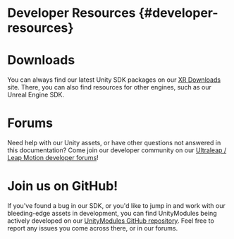 # Developer Resources {#developer-resources}

# Downloads

You can always find our latest Unity SDK packages on our [XR Downloads][dev-downloads] site. There, you can also find resources for other engines, such as our Unreal Engine SDK.

[dev-downloads]: https://developer.leapmotion.com/unity

# Forums

Need help with our Unity assets, or have other questions not answered in this documentation? Come join our developer community on our [Ultraleap / Leap Motion developer forums][dev-forums]!

[dev-forums]: https://forums.leapmotion.com/c/development 

# Join us on GitHub!

If you've found a bug in our SDK, or you'd like to jump in and work with our bleeding-edge assets in development, you can find UnityModules being actively developed on our [UnityModules GitHub repository][um-repo]. Feel free to report any issues you come across there, or in our forums.

[um-repo]: https://github.com/leapmotion/UnityModules 

